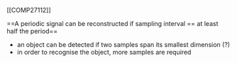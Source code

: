 [[COMP27112]]

==A periodic signal can be reconstructed if sampling interval == at least half the period==

- an object can be detected if two samples span its smallest dimension (?)
- in order to recognise the object, more samples are required